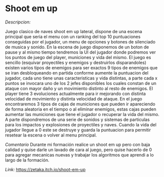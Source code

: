 # Shoot em up

*Descripcion:* 

Juego clasico de naves shoot em up lateral, dispone de una escena principal que seria el menu con un ranking del top 10 puntuaciones conseguidas por el jugador, un menu de opciones y botones de silenciado de musica y sonido. En la escena de juego disponemos de un boton de pause  y al mismo tiempo tendremos la UI del jugador donde podremos ver los puntos de juego del player, municiones y vida del mismo.
El juego es sencillo (esquivar proyectiles y enemigos y destruirlos disparandoles) existen varios tipos de enemigos para ser exactos 9 tipos de enemigos que se iran desbloqueando en partida conforme aumente la puntuacion del jugador, cada uno tiene unas caracteristicas y vida distintas, a parte cada x puntos se invocara uno de los 2 jefes disponibles los cuales constan de un ataque con mayor daño y un movimiento distinto al resto de enemigos.
El player tiene 3 evoluciones actualmente para ir mejorando con distinta velocidad de movimiento y distinta velocidad de ataque.
En el juego encontraremos 3 tipos de cajas de municiones que pueden ir apareciendo de forma aleatoria en el tiempo o al eliminar enemigos, estas cajas pueden aumentar las municiones que tiene el jugador o recuperar la vida del mismo.
A parte dispondremos de una serie de sonidos y sistemas de particulas para los impactos y explosiones de proyectiles y naves.
Cuando la vida del jugador llegue a 0 este se destruye y guarda la puntuacion para permitir resetear la escena o volver al menu principal.

*Comentario*
Durante mi formación realice un shoot em up pero con baja calidad y quise darle un lavado de cara al juego, pero quise hacerlo de 0 para agregar mecanicas nuevas y trabajar los algoritmos que aprendi a lo largo de la formación.


*Link:*
https://zetaka.itch.io/shoot-em-up
